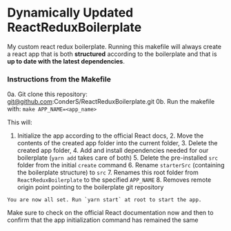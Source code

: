 # Dynamically Updated ReactReduxBoilerplate
My custom react redux boilerplate. Running this makefile will always create a react app that is both __structured__ according to the boilerplate and that is __up to date with the latest dependencies__. 

### Instructions from the Makefile
 0a. Git clone this repository:
			git@github.com:ConderS/ReactReduxBoilerplate.git
 0b. Run the makefile with:
			`make APP_NAME=<app_name>`

 This will:
   1. Initialize the app according to the official React docs,
		2. Move the contents of the created app folder into the current folder,
		3. Delete the created app folder,
		4. Add and install dependencies needed for our boilerplate (`yarn add` takes care of both)
		5. Delete the pre-installed `src` folder from the initial `create` command
		6. Rename `starterSrc` (containing the boilerplate structure) to `src`
		7. Renames this root folder from `ReactReduxBoilerplate` to the specified `APP_NAME`
		8. Removes remote origin point pointing to the boilerplate git repository

	You are now all set. Run `yarn start` at root to start the app.

 Make sure to check on the official React documentation now and then to confirm
		that the app initialization command has remained the same
